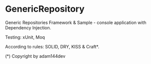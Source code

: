 # GenericRepository

Generic Repositories Framework & Sample - console application with Dependency Injection.

Testing: xUnit, Moq

According to rules: SOLID, DRY, KISS & Craft*.

(*) Copyright by adam144dev

